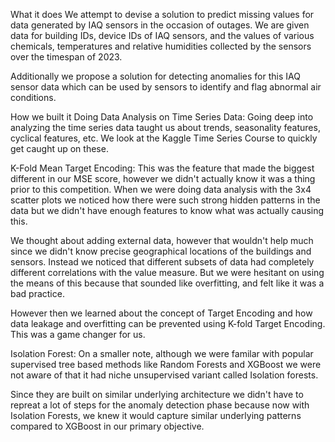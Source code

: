 What it does
We attempt to devise a solution to predict missing values for data generated by IAQ sensors in the occasion of outages. We are given data for building IDs, device IDs of IAQ sensors, and the values of various chemicals, temperatures and relative humidities collected by the sensors over the timespan of 2023.

Additionally we propose a solution for detecting anomalies for this IAQ sensor data which can be used by sensors to identify and flag abnormal air conditions.

How we built it
Doing Data Analysis on Time Series Data: Going deep into analyzing the time series data taught us about trends, seasonality features, cyclical features, etc. We look at the Kaggle Time Series Course to quickly get caught up on these.

K-Fold Mean Target Encoding: This was the feature that made the biggest different in our MSE score, however we didn't actually know it was a thing prior to this competition. When we were doing data analysis with the 3x4 scatter plots we noticed how there were such strong hidden patterns in the data but we didn't have enough features to know what was actually causing this.

We thought about adding external data, however that wouldn't help much since we didn't know precise geographical locations of the buildings and sensors. Instead we noticed that different subsets of data had completely different correlations with the value measure. But we were hesitant on using the means of this because that sounded like overfitting, and felt like it was a bad practice.

However then we learned about the concept of Target Encoding and how data leakage and overfitting can be prevented using K-fold Target Encoding. This was a game changer for us.

Isolation Forest: On a smaller note, although we were familar with popular supervised tree based methods like Random Forests and XGBoost we were not aware of that it had niche unsupervised variant called Isolation forests.

Since they are built on similar underlying architecture we didn't have to repreat a lot of steps for the anomaly detection phase because now with Isolation Forests, we knew it would capture similar underlying patterns compared to XGBoost in our primary objective.
